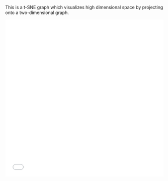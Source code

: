 This is a t-SNE graph which visualizes high dimensional space by projecting onto a two-dimensional graph.

<iframe src="/assets/img/Bokeh/Final_Interactive_TSNE_10Topics_nCoV2019.html"
    sandbox="allow-same-origin allow-scripts"
    width="100%"
    height="500"
    scrolling="no"
    seamless="seamless"
    frameborder="0">
</iframe>
